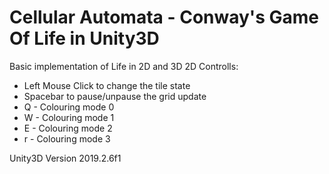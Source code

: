 # Cellular Automata - Conway's Game Of Life in Unity3D

Basic implementation of Life in 2D and 3D
2D Controlls:
- Left Mouse Click to change the tile state
- Spacebar to pause/unpause the grid update
- Q - Colouring mode 0
- W - Colouring mode 1
- E - Colouring mode 2
- r - Colouring mode 3


Unity3D Version 2019.2.6f1

